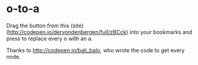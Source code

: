 o-to-a
======

Drag the button from this (site)(http://codepen.io/dervondenbergen/full/zBCck) into your bookmarks and press to replace every o with an a.

Thanks to http://codepen.io/bali_balo, who wrote the code to get every node.
